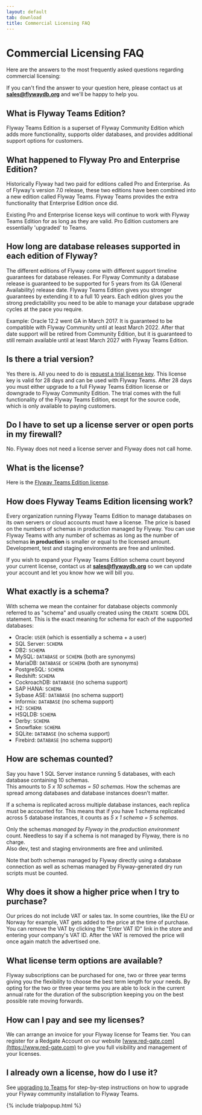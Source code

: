 ```yaml
---
layout: default
tab: download
title: Commercial Licensing FAQ
---
```

# Commercial Licensing FAQ

Here are the answers to the most frequently asked questions regarding commercial licensing:

<div id="toc"></div>

If you can't find the answer to your question here, please contact us at **sales@flywaydb.org** and we'll be happy to help you.

## What is Flyway Teams Edition?

Flyway Teams Edition is a superset of Flyway Community Edition which adds more functionality,
supports older databases, and provides additional support options for customers.

## What happened to Flyway Pro and Enterprise Edition?

Historically Flyway had two paid for editions called Pro and Enterprise. As of Flyway's version 7.0 release, these two editions have been combined into a new edition called Flyway Teams. Flyway Teams provides the extra functionality that Enterprise Edition once did.

Existing Pro and Enterprise license keys will continue to work with Flyway Teams Edition for as long as they are valid. Pro Edition customers are essentially 'upgraded' to Teams.

## How long are database releases supported in each edition of Flyway?

The different editions of Flyway come with different support timeline guarantees for database releases. For Flyway
Community a database release is guaranteed to be supported for 5 years from its GA (General Availability)
release date. Flyway Teams Edition gives you
stronger guarantees by extending it to a full 10 years. Each edition gives you the strong predictability you
need to be able to manage your database upgrade cycles at the pace you require.

Example: Oracle 12.2 went GA in March 2017. It is guaranteed to be compatible with Flyway Community until at
least March 2022. After that date support will be retired from Community Edition, but it is guaranteed to still remain available until at least March 2027 with Flyway Teams Edition. 

## Is there a trial version?

Yes there is. All you need to do is <a href="" data-toggle="modal" data-target="#flyway-trial-license-modal">request a trial license key</a>.
This license key is valid for 28 days and can be used with Flyway Teams. After 28 days
you must either upgrade to a full Flyway Teams Edition license or downgrade to
Flyway Community Edition. The trial comes with the full functionality of the Flyway Teams Edition,
except for the source code, which is only available to paying customers.

## Do I have to set up a license server or open ports in my firewall?

No. Flyway does not need a license server and Flyway does not call home.

## What is the license?

Here is the [Flyway Teams Edition license](/licenses/flyway-teams).

## How does Flyway Teams Edition licensing work?

Every organization running Flyway Teams Edition to manage databases on its own servers or cloud accounts
must have a license.
The price is based on the numbers of schemas in production managed by Flyway. You can use Flyway Teams with any
number of schemas as long as the number of schemas **in production** is smaller or equal to the licensed amount.
Development, test and staging environments are free and unlimited.

If you wish to expand your Flyway Teams Edition schema count beyond your current license, contact us at 
**sales@flywaydb.org** so we can update your account and let you know how we will bill you.

## What exactly is a schema?

With schema we mean the container for database objects commonly referred to as "schema" and usually created using the
`CREATE SCHEMA` DDL statement. This is the exact meaning for schema for each of the supported databases:

- Oracle: `USER` (which is essentially a schema + a user)
- SQL Server: `SCHEMA`
- DB2: `SCHEMA`
- MySQL: `DATABASE` or `SCHEMA` (both are synonyms)
- MariaDB: `DATABASE` or `SCHEMA` (both are synonyms)
- PostgreSQL: `SCHEMA`
- Redshift: `SCHEMA`
- CockroachDB: `DATABASE` (no schema support)
- SAP HANA: `SCHEMA`
- Sybase ASE: `DATABASE` (no schema support)
- Informix: `DATABASE` (no schema support)
- H2: `SCHEMA`
- HSQLDB: `SCHEMA`
- Derby: `SCHEMA`
- Snowflake: `SCHEMA`
- SQLite: `DATABASE` (no schema support)
- Firebird: `DATABASE` (no schema support)

## How are schemas counted?

Say you have 1 SQL Server instance running 5 databases, with each database containing 10 schemas.<br>
This amounts to *5 x 10 schemas = 50 schemas*. How the schemas are spread among databases and database instances doesn’t matter.

If a schema is replicated across multiple database instances, each replica must be accounted for.
This means that if you have 1 schema replicated across 5 database instances, it counts as *5 x 1 schema = 5 schemas*.

Only the schemas *managed by Flyway* in the *production environment* count.
Needless to say if a schema is not managed by Flyway, there is no charge.<br>
Also dev, test and staging environments are free and unlimited.

Note that both schemas managed by Flyway directly using a database connection as well as schemas managed by 
Flyway-generated dry run scripts must be counted.

## Why does it show a higher price when I try to purchase?

Our prices do not include VAT or sales tax. In some countries, like the EU or Norway for example, VAT gets added to the
price at the time of purchase. You can remove the VAT by clicking the "Enter VAT ID" link in the store and entering your
company's VAT ID. After the VAT is removed the price will once again match the advertised one. 

## What license term options are available?

Flyway subscriptions can be purchased for one, two or three year terms giving you the flexibility to choose the best term length for your needs.  By opting for the two or three year terms you are able to lock in the current annual rate for the duration of the subscription keeping you on the best possible rate moving forwards. 

## How can I pay and see my licenses?

We can arrange an invoice for your Flyway license for Teams tier. You can register for a Redgate Account on our website [www.red-gate.com](https://www.red-gate.com) to give you full visibility and management of your licenses.

## I already own a license, how do I use it?

See [upgrading to Teams](/documentation/upgradingToTeams) for step-by-step instructions on how to upgrade your Flyway community installation to Flyway Teams.


{% include trialpopup.html %}